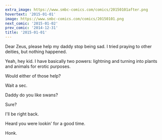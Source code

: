 ```yaml
---
extra_image: https://www.smbc-comics.com/comics/20150101after.png
hovertext: '2015-01-01'
image: https://www.smbc-comics.com/comics/20150101.png
next_comic: '2015-01-02'
prev_comic: '2014-12-31'
title: '2015-01-01'
---
```


Dear Zeus, please help my daddy stop being sad. I tried praying to other deities, but nothing happened.

Yeah, hey kid. I have basically two powers: lightning and turning into plants and animals for erotic purposes.

Would either of those help?

Wait a sec.

Daddy do you like swans?

Sure?

I'll be right back.

Heard you were lookin' for a good time.

Honk.
